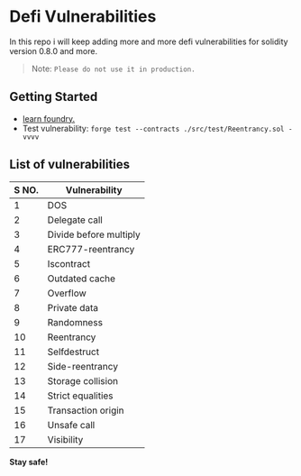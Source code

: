 # Defi Vulnerabilities

In this repo i will keep adding more and more defi vulnerabilities for solidity version 0.8.0 and more.

> Note: `Please do not use it in production.`

## Getting Started
- [learn foundry.](https://w.mirror.xyz/mOUlpgkWA178HNUW7xR20TdbGRV6dMid7uChqxf9Z58)
- Test vulnerability: ```forge test --contracts ./src/test/Reentrancy.sol -vvvv```

## List of vulnerabilities
| S NO. | Vulnerability |
| ------ | ------ |
| 1 | DOS |
| 2 | Delegate call |
| 3 | Divide before multiply |
| 4 | ERC777-reentrancy |
| 5 | Iscontract |
| 6 | Outdated cache |
| 7 | Overflow |
| 8 | Private data |
| 9 | Randomness |
| 10 | Reentrancy |
| 11 | Selfdestruct |
| 12 | Side-reentrancy |
| 13 | Storage collision |
| 14 | Strict equalities |
| 15 | Transaction origin |
| 16 | Unsafe call |
| 17 | Visibility |

**Stay safe!**

